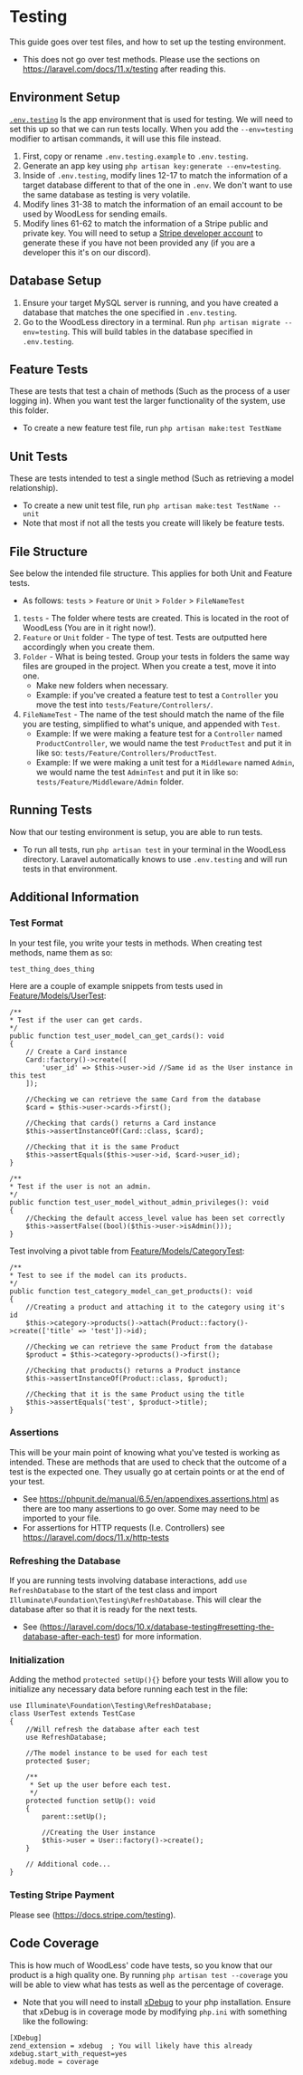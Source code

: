# Testing
This guide goes over test files, and how to set up the testing environment.
- This does not go over test methods. Please use the sections on https://laravel.com/docs/11.x/testing after reading this.

## Environment Setup
[`.env.testing`](../.env.testing.example) Is the app environment that is used for testing. We will need to set this up so that we can run tests locally. When you add the `--env=testing` modifier to artisan commands, it will use this file instead.

1. First, copy or rename `.env.testing.example` to `.env.testing`.
2. Generate an app key using `php artisan key:generate --env=testing`.
3. Inside of `.env.testing`, modify lines 12-17 to match the information of a target database different to that of the one in `.env`. We don't want to use the same database as testing is very volatile.
4. Modify lines 31-38 to match the information of an email account to be used by WoodLess for sending emails. 
5. Modify lines 61-62 to match the information of a Stripe public and private key. You will need to setup a [Stripe developer account](https://docs.stripe.com/keys?locale=en-GB) to generate these if you have not been provided any (if you are a developer this it's on our discord).

## Database Setup
1. Ensure your target MySQL server is running, and you have created a database that matches the one specified in `.env.testing`.
2. Go to the WoodLess directory in a terminal. Run `php artisan migrate --env=testing`. This will build tables in the database specified in `.env.testing`.

## Feature Tests
These are tests that test a chain of methods (Such as the process of a user logging in). When you want test the larger functionality of the system, use this folder.
- To create a new feature test file, run `php artisan make:test TestName`

## Unit Tests 
These are tests intended to test a single method (Such as retrieving a model relationship).
- To create a new unit test file, run `php artisan make:test TestName --unit`
- Note that most if not all the tests you create will likely be feature tests.

## File Structure
See below the intended file structure. This applies for both Unit and Feature tests.

- As follows: `tests` > `Feature` or `Unit` > `Folder` > `FileNameTest`
1. `tests` - The folder where tests are created. This is located in the root of WoodLess (You are in it right now!).
2. `Feature` or `Unit` folder - The type of test. Tests are outputted here accordingly when you create them.
3. `Folder` - What is being tested. Group your tests in folders the same way files are grouped in the project. When you create a test, move it into one. 
    - Make new folders when necessary.
    - Example: if you've created a feature test to test a `Controller` you move the test into `tests/Feature/Controllers/`.
4. `FileNameTest` - The name of the test should match the name of the file you are testing, simplified to what's unique, and appended with `Test`. 
    - Example: If we were making a feature test for a `Controller` named `ProductController`, we would name the test `ProductTest` and put it in like so: `tests/Feature/Controllers/ProductTest`.
    - Example: If we were making a unit test for a `Middleware` named `Admin`, we would name the test `AdminTest` and put it in like so: `tests/Feature/Middleware/Admin` folder.


## Running Tests
Now that our testing environment is setup, you are able to run tests.
- To run all tests, run `php artisan test` in your terminal in the WoodLess directory. Laravel automatically knows to use `.env.testing` and will run tests in that environment.

## Additional Information

### Test Format
In your test file, you write your tests in methods. When creating test methods, name them as so:
```
test_thing_does_thing
```
Here are a couple of example snippets from tests used in [Feature/Models/UserTest](./Feature/Models/UserTest.php):
```
/**
* Test if the user can get cards.
*/
public function test_user_model_can_get_cards(): void
{   
    // Create a Card instance
    Card::factory()->create([
        'user_id' => $this->user->id //Same id as the User instance in this test
    ]);

    //Checking we can retrieve the same Card from the database
    $card = $this->user->cards->first();

    //Checking that cards() returns a Card instance
    $this->assertInstanceOf(Card::class, $card);

    //Checking that it is the same Product
    $this->assertEquals($this->user->id, $card->user_id);
}

/**
* Test if the user is not an admin.
*/
public function test_user_model_without_admin_privileges(): void
{   
    //Checking the default access_level value has been set correctly
    $this->assertFalse((bool)($this->user->isAdmin()));
}
```

Test involving a pivot table from [Feature/Models/CategoryTest](./Feature/Models/CategoryTest.php):
```
/**
* Test to see if the model can its products.
*/
public function test_category_model_can_get_products(): void
{
    //Creating a product and attaching it to the category using it's id
    $this->category->products()->attach(Product::factory()->create(['title' => 'test'])->id);

    //Checking we can retrieve the same Product from the database
    $product = $this->category->products()->first();

    //Checking that products() returns a Product instance
    $this->assertInstanceOf(Product::class, $product);
    
    //Checking that it is the same Product using the title
    $this->assertEquals('test', $product->title);
}
```

### Assertions
This will be your main point of knowing what you've tested is working as intended. These are methods that are used to check that the outcome of a test is the expected one. They usually go at certain points or at the end of your test.

- See https://phpunit.de/manual/6.5/en/appendixes.assertions.html as there are too many assertions to go over. Some may need to be imported to your file.
- For assertions for HTTP requests (I.e. Controllers) see https://laravel.com/docs/11.x/http-tests


### Refreshing the Database
If you are running tests involving database interactions, add `use RefreshDatabase` to the start of the test class and import `Illuminate\Foundation\Testing\RefreshDatabase`. This will clear the database after so that it is ready for the next tests.
- See (https://laravel.com/docs/10.x/database-testing#resetting-the-database-after-each-test) for more information.

### Initialization
Adding the method `protected setUp(){}` before your tests Will allow you to initialize any necessary data before running each test in the file:
```
use Illuminate\Foundation\Testing\RefreshDatabase;
class UserTest extends TestCase
{
    //Will refresh the database after each test
    use RefreshDatabase;

    //The model instance to be used for each test
    protected $user;

    /**
     * Set up the user before each test.
     */
    protected function setUp(): void
    {
        parent::setUp();

        //Creating the User instance
        $this->user = User::factory()->create();
    }

    // Additional code...
}
```

### Testing Stripe Payment
Please see (https://docs.stripe.com/testing).

## Code Coverage
This is how much of WoodLess' code have tests, so you know that our product is a high quality one.
By running `php artisan test --coverage` you will be able to view what has tests as well as the percentage of coverage.
- Note that you will need to install [xDebug](https://xdebug.org/docs/install) to your php installation. Ensure that xDebug is in coverage mode by modifying `php.ini` with something like the following:
```
[XDebug]
zend_extension = xdebug  ; You will likely have this already
xdebug.start_with_request=yes
xdebug.mode = coverage
```